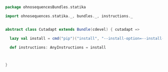 
```scala
package ohnosequencesBundles.statika

import ohnosequences.statika._, bundles._, instructions._


abstract class Cutadapt extends Bundle(cdevel) { cutadapt =>

  lazy val install = cmd("pip")("install", "--install-option=--install-scripts=/usr/bin", "cutadapt")

  def instructions: AnyInstructions = install



}

```




[main/scala/cutadapt.scala]: cutadapt.scala.md